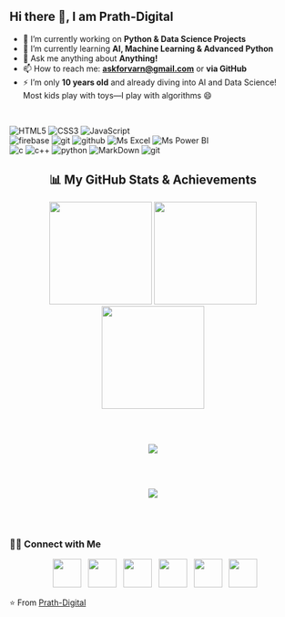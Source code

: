 ## Hi there 👋, I am **Prath-Digital**

- 🔭 I’m currently working on **Python & Data Science Projects**
- 🌱 I’m currently learning **AI, Machine Learning & Advanced Python**
- 💬 Ask me anything about **Anything!**
- 📫 How to reach me: **askforvarn@gmail.com** or **via GitHub**
- ⚡ I’m only **10 years old** and already diving into AI and Data Science!  
  Most kids play with toys—I play with algorithms 😄

<br>

![HTML5](https://img.shields.io/badge/html%205-grey?style=for-the-badge&logo=html5&logoColor=white&labelColor=000000)
![CSS3](https://img.shields.io/badge/css%203-grey?style=for-the-badge&logo=css&logoColor=white&labelColor=000000)
![JavaScript](https://img.shields.io/badge/-JavaScript-grey?style=for-the-badge&logo=javascript&logoColor=white&labelColor=000000)
<br>
![firebase](https://img.shields.io/badge/-firebase-grey?style=for-the-badge&logo=firebase&logoColor=white&labelColor=000000)
![git](https://img.shields.io/badge/-git-grey?style=for-the-badge&logo=git&logoColor=white&labelColor=000000)
![github](https://img.shields.io/badge/-github-grey?style=for-the-badge&logo=github&logoColor=white&labelColor=000000)
![Ms Excel](https://img.shields.io/badge/-Ms%20Excel-grey?style=for-the-badge&logo=googlesheets&logoColor=white&labelColor=000000)
![Ms Power BI](https://img.shields.io/badge/-Ms%20Power%20BI-grey?style=for-the-badge&logo=googleanalytics&logoColor=white&labelColor=000000)
<br>
![c](https://img.shields.io/badge/-c%20language-grey?style=for-the-badge&logo=c&logoColor=white&labelColor=000000)
![c++](https://img.shields.io/badge/-c++-grey?style=for-the-badge&logo=cplusplus&logoColor=white&labelColor=000000)
![python](https://img.shields.io/badge/-python-grey?style=for-the-badge&logo=python&logoColor=white&labelColor=000000)
![MarkDown](https://img.shields.io/badge/-Markdown-grey?style=for-the-badge&logo=Markdown&logoColor=white&labelColor=000000)
![git](https://img.shields.io/badge/-git-grey?style=for-the-badge&logo=git&logoColor=white&labelColor=000000)

<!-- GitHub Stats -->
<h2 align="center">📊 My GitHub Stats & Achievements</h2>

<div align="center">

  <!-- Row 1: Stats + Streak + Languages -->
  <img src="https://github-readme-stats.vercel.app/api?username=Prath-Digital&show_icons=true&theme=tokyonight&rank_icon=github&include_all_commits=true&count_private=true&hide_border=false" height="180em" />
  <img src="https://github-readme-streak-stats.herokuapp.com/?user=Prath-Digital&theme=tokyonight&hide_border=false" height="180em" />
  <img src="https://github-readme-stats.vercel.app/api/top-langs/?username=Prath-Digital&layout=compact&theme=tokyonight&hide_border=false" height="180em" />

  <br><br>

  <!-- Row 2: Trophies -->
  <img src="https://github-profile-trophy.vercel.app/?username=Prath-Digital&theme=tokyonight&no-frame=true&no-bg=true&margin-w=15" />

  <br><br>

  <!-- Row 3: Activity Graph -->
  <img src="https://github-readme-activity-graph.vercel.app/graph?username=Prath-Digital&theme=tokyo-night&hide_border=true" />


  <br><br>

</div>



<!-- Connect Section -->
<h3> 🤝🏻 Connect with Me </h3>

<p align="center">
  &nbsp; <a href="https://www.youtube.com/@prath-digital" target="_blank" rel="noopener noreferrer"><img src="https://cdn-icons-png.flaticon.com/128/5968/5968852.png"  width="50" /></a>
  &nbsp; <a href="https://www.facebook.com/profile.php?id=61577682042896" target="_blank" rel="noopener noreferrer"><img src="https://cdn-icons-png.flaticon.com/128/733/733547.png"  width="50" /></a>
  &nbsp; <a href="https://www.instagram.com/prath_digital/" target="_blank" rel="noopener noreferrer"><img src="https://cdn-icons-png.flaticon.com/128/15713/15713420.png" width="50" /></a>
  &nbsp; <a  href="https://x.com/PUdhnawala95845" target="_blank" rel="noopener noreferrer"><img src="https://www.freeiconspng.com/uploads/new-x-twitter-logo-png-photo-1.png"  width="50" /></a>
  &nbsp; <a href="https://www.linkedin.com/in/prath-udhnawala-96a317373/" target="_blank" rel="noopener noreferrer"><img src="https://cdn-icons-png.flaticon.com/128/3536/3536505.png" width="50" /></a>
  &nbsp; <a  href="mailto:askforvarn@gmail.com" target="_blank" rel="noopener noreferrer"><img src="https://cdn-icons-png.flaticon.com/128/5968/5968534.png"  width="50" /></a>
</p>

⭐️ From [Prath-Digital](https://github.com/Prath-Digital)
